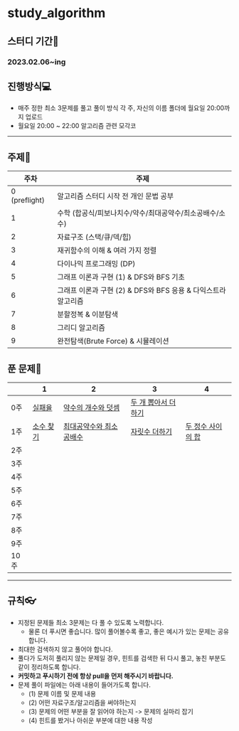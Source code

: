 # study_algorithm

## 스터디 기간🚀

### 2023.02.06~ing

## 진행방식💻

- 매주 정한 최소 3문제를 풀고 풀이 방식 각 주, 자신의 이름 폴더에 월요일 20:00까지 업로드
- 월요일 20:00 ~ 22:00 알고리즘 관련 모각코

---

## 주제📖

| 주차 | 주제 |
| --- | --- |
| 0 (preflight) | 알고리즘 스터디 시작 전 개인 문법 공부 |
| 1 | 수학 (합공식/피보나치수/약수/최대공약수/최소공배수/소수)  |
| 2 | 자료구조 (스택/큐/덱/힙) |
| 3 | 재귀함수의 이해 & 여러 가지 정렬  |
| 4 | 다이나믹 프로그래밍 (DP) |
| 5 | 그래프 이론과 구현 (1) & DFS와 BFS 기초  |
| 6 | 그래프 이론과 구현 (2) & DFS와 BFS 응용 & 다익스트라 알고리즘 |
| 7 | 분할정복 & 이분탐색 |
| 8 | 그리디 알고리즘 |
| 9 | 완전탐색(Brute Force) & 시뮬레이션 |

## 푼 문제📖

|  | 1 | 2 | 3 | 4 |
| --- | --- | --- | --- | --- |
| 0주 | [실패율](https://school.programmers.co.kr/learn/courses/30/lessons/42889) | [약수의 개수와 덧셈](https://school.programmers.co.kr/learn/courses/30/lessons/77884) | [두 개 뽑아서 더하기](https://school.programmers.co.kr/learn/courses/30/lessons/68644) |  |
| 1주 | [소수 찾기](https://school.programmers.co.kr/learn/courses/30/lessons/12921) | [최대공약수와 최소공배수](https://www.acmicpc.net/problem/2609) | [자릿수 더하기](https://school.programmers.co.kr/learn/courses/30/lessons/12921) | [두 정수 사이의 합](https://school.programmers.co.kr/learn/courses/30/lessons/12912) |
| 2주 |  |  |  |  |
| 3주 |  |  |  |  |
| 4주 |  |  |  |  |
| 5주 |  |  |  |  |
| 6주 |  |  |  |  |
| 7주 |  |  |  |  |
| 8주 |  |  |  |  |
| 9주 |  |  |  |  |
| 10주 |  |  |  |  |

---

## 규칙👓

- 지정된 문제들 최소 3문제는 다 풀 수 있도록 노력합니다.
    - 물론 더 푸시면 좋습니다. 많이 풀어볼수록 좋고, 좋은 예시가 있는 문제는 공유합니다.
- 최대한 검색하지 않고 풀어야 합니다.
- 풀다가 도저히 풀리지 않는 문제일 경우, 힌트를 검색한 뒤 다시 풀고, 놓친 부분도 같이 정리하도록 합니다.
- **커밋하고 푸시하기 전에 항상 pull을 먼저 해주시기 바랍니다.**
- 문제 풀이 파일에는 아래 내용이 들어가도록 합니다.
    - (1) 문제 이름 및 문제 내용
    - (2) 어떤 자료구조/알고리즘을 써야하는지
    - (3) 문제의 어떤 부분을 잘 읽어야 하는지 -> 문제의 실마리 잡기
    - (4) 힌트를 봤거나 아쉬운 부분에 대한 내용 작성